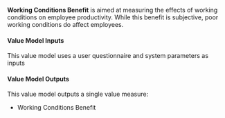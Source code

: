 
**Working Conditions Benefit** is aimed at measuring the effects of working conditions on employee productivity. While this benefit is subjective, poor working conditions do affect employees.

#### Value Model Inputs

This value model uses a user questionnaire and system parameters as inputs

#### Value Model Outputs

This value model outputs a single value measure:

- Working Conditions Benefit